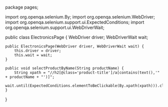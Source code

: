 package pages;

import org.openqa.selenium.By;
import org.openqa.selenium.WebDriver;
import org.openqa.selenium.support.ui.ExpectedConditions;
import org.openqa.selenium.support.ui.WebDriverWait;

public class ElectronicsPage {
    WebDriver driver;
    WebDriverWait wait;
    
    public ElectronicsPage(WebDriver driver, WebDriverWait wait) {
        this.driver = driver;
        this.wait = wait;
    }
    
    public void selectProductByName(String productName) {
        String xpath = "//h2[@class='product-title']/a[contains(text(),'" + productName + "')]";
        wait.until(ExpectedConditions.elementToBeClickable(By.xpath(xpath))).click();
    }
}
